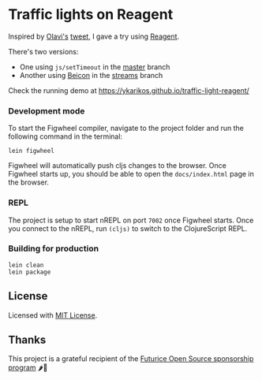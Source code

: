 # Traffic lights on Reagent

Inspired by [Olavi's](https://twitter.com/0lpeh) [tweet](https://twitter.com/0lpeh/status/1090301982173261825), I gave a try using [Reagent](https://reagent-project.github.io/).

There's two versions:
- One using `js/setTimeout` in the [master](https://github.com/ykarikos/traffic-light-reagent/tree/master) branch
- Another using [Beicon](http://funcool.github.io/beicon/latest/) in the [streams](https://github.com/ykarikos/traffic-light-reagent/tree/streams) branch

Check the running demo at https://ykarikos.github.io/traffic-light-reagent/

### Development mode

To start the Figwheel compiler, navigate to the project folder and run the following command in the terminal:

```
lein figwheel
```

Figwheel will automatically push cljs changes to the browser.
Once Figwheel starts up, you should be able to open the `docs/index.html` page in the browser.

### REPL

The project is setup to start nREPL on port `7002` once Figwheel starts.
Once you connect to the nREPL, run `(cljs)` to switch to the ClojureScript REPL.

### Building for production

```
lein clean
lein package
```

## License

Licensed with [MIT License](LICENSE).

## Thanks

This project is a grateful recipient of the [Futurice Open Source sponsorship program](http://futurice.com/blog/sponsoring-free-time-open-source-activities?utm_source=github&utm_medium=spice) 🌶🦄
